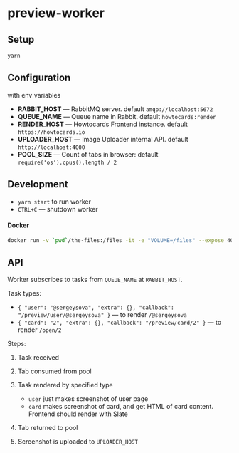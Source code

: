# preview-worker

## Setup

```sh
yarn
```

## Configuration

with env variables

- **RABBIT_HOST** — RabbitMQ server. default `amqp://localhost:5672`
- **QUEUE_NAME** — Queue name in Rabbit. default `howtocards:render`
- **RENDER_HOST** — Howtocards Frontend instance. default `https://howtocards.io`
- **UPLOADER_HOST** — Image Uploader internal API. default `http://localhost:4000`
- **POOL_SIZE** — Count of tabs in browser: default `require('os').cpus().length / 2`

## Development

- `yarn start` to run worker
- `CTRL+C` — shutdown worker

#### Docker

```bash
docker run -v `pwd`/the-files:/files -it -e "VOLUME=/files" --expose 4000  howtocards/image-uploader/image-uploader
```

## API

Worker subscribes to tasks from `QUEUE_NAME` at `RABBIT_HOST`.

Task types:

- `{ "user": "@sergeysova", "extra": {}, "callback": "/preview/user/@sergeysova" }` — to render `/@sergeysova`
- `{ "card": "2", "extra": {}, "callback": "/preview/card/2" }` — to render `/open/2`

Steps:

1. Task received
2. Tab consumed from pool
3. Task rendered by specified type

   - `user` just makes screenshot of user page
   - `card` makes screenshot of card, and get HTML of card content. Frontend should render with Slate

4. Tab returned to pool
5. Screenshot is uploaded to `UPLOADER_HOST`

